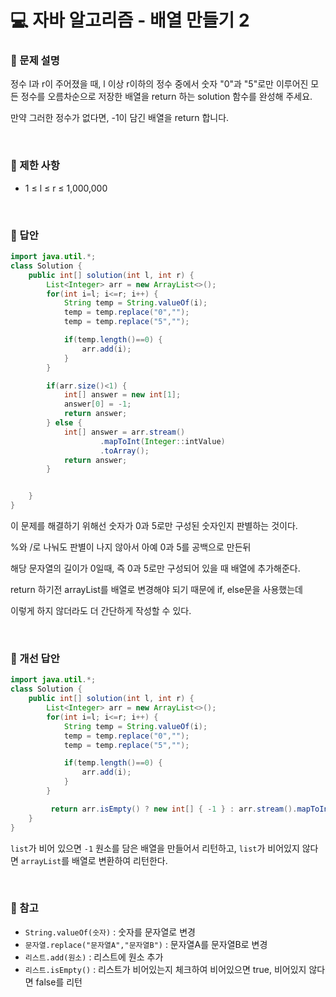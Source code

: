# 💻 자바 알고리즘 - 배열 만들기 2

<h3>📕 문제 설명</h3>

정수 l과 r이 주어졌을 때, l 이상 r이하의 정수 중에서 숫자 "0"과 "5"로만 이루어진 모든 정수를 오름차순으로 저장한 배열을 return 하는 solution 함수를 완성해 주세요.

만약 그러한 정수가 없다면, -1이 담긴 배열을 return 합니다.

<br>

<h3>📕 제한 사항</h3>

- 1 ≤ l ≤ r ≤ 1,000,000

<br>

<h3>📕 답안</h3>

```java
import java.util.*;
class Solution {
    public int[] solution(int l, int r) {
        List<Integer> arr = new ArrayList<>();
        for(int i=l; i<=r; i++) {
            String temp = String.valueOf(i);
            temp = temp.replace("0","");
            temp = temp.replace("5","");

            if(temp.length()==0) {
                arr.add(i);
            }
        }

        if(arr.size()<1) {
            int[] answer = new int[1];
            answer[0] = -1;
            return answer;
        } else {
            int[] answer = arr.stream()
                    .mapToInt(Integer::intValue)
                    .toArray();
            return answer;
        }


    }
}
```
이 문제를 해결하기 위해선 숫자가 0과 5로만 구성된 숫자인지 판별하는 것이다.

%와 /로 나눠도 판별이 나지 않아서 아예 0과 5를 공백으로 만든뒤

해당 문자열의 길이가 0일때, 즉 0과 5로만 구성되어 있을 때 배열에 추가해준다.

return 하기전 arrayList를 배열로 변경해야 되기 때문에 if, else문을 사용했는데

이렇게 하지 않더라도 더 간단하게 작성할 수 있다.

<br>
<h3>📕 개선 답안</h3>

```java
import java.util.*;
class Solution {
    public int[] solution(int l, int r) {
        List<Integer> arr = new ArrayList<>();
        for(int i=l; i<=r; i++) {
            String temp = String.valueOf(i);
            temp = temp.replace("0","");
            temp = temp.replace("5","");

            if(temp.length()==0) {
                arr.add(i);                
            }
        }

         return arr.isEmpty() ? new int[] { -1 } : arr.stream().mapToInt(i -> i).toArray();      
    }
}
```
`list`가 비어 있으면 `-1` 원소를 담은 배열을 만들어서 리턴하고, `list`가 비어있지 않다면 `arrayList`를 배열로 변환하여 리턴한다.

<br>
<h3>📕 참고</h3>

- `String.valueOf(숫자)` : 숫자를 문자열로 변경
- `문자열.replace("문자열A","문자열B")` : 문자열A를 문자열B로 변경
- `리스트.add(원소)` : 리스트에 원소 추가
- `리스트.isEmpty()` : 리스트가 비어있는지 체크하여 비어있으면 true, 비어있지 않다면 false를 리턴

